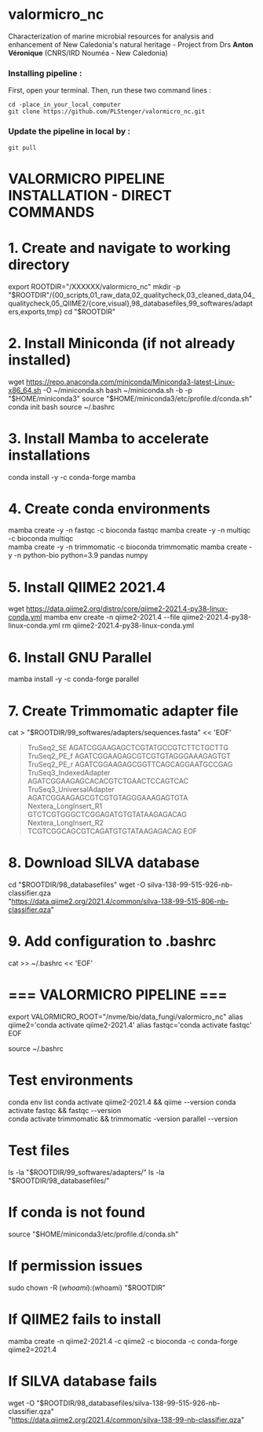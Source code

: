 # valormicro_nc
Characterization of marine microbial resources for analysis and enhancement of New Caledonia's natural heritage - Project from Drs **Anton Véronique** (CNRS/IRD Nouméa - New Caledonia)

### Installing pipeline :

First, open your terminal. Then, run these two command lines :

    cd -place_in_your_local_computer
    git clone https://github.com/PLStenger/valormicro_nc.git

### Update the pipeline in local by :

    git pull
    
# VALORMICRO PIPELINE INSTALLATION - DIRECT COMMANDS

# 1. Create and navigate to working directory
export ROOTDIR="/XXXXXX/valormicro_nc"
mkdir -p "$ROOTDIR"/{00_scripts,01_raw_data,02_qualitycheck,03_cleaned_data,04_qualitycheck,05_QIIME2/{core,visual},98_databasefiles,99_softwares/adapters,exports,tmp}
cd "$ROOTDIR"

# 2. Install Miniconda (if not already installed)
wget https://repo.anaconda.com/miniconda/Miniconda3-latest-Linux-x86_64.sh -O ~/miniconda.sh
bash ~/miniconda.sh -b -p "$HOME/miniconda3"
source "$HOME/miniconda3/etc/profile.d/conda.sh"
conda init bash
source ~/.bashrc

# 3. Install Mamba to accelerate installations
conda install -y -c conda-forge mamba

# 4. Create conda environments
mamba create -y -n fastqc -c bioconda fastqc
mamba create -y -n multiqc -c bioconda multiqc  
mamba create -y -n trimmomatic -c bioconda trimmomatic
mamba create -y -n python-bio python=3.9 pandas numpy

# 5. Install QIIME2 2021.4
wget https://data.qiime2.org/distro/core/qiime2-2021.4-py38-linux-conda.yml
mamba env create -n qiime2-2021.4 --file qiime2-2021.4-py38-linux-conda.yml
rm qiime2-2021.4-py38-linux-conda.yml

# 6. Install GNU Parallel
mamba install -y -c conda-forge parallel

# 7. Create Trimmomatic adapter file
cat > "$ROOTDIR/99_softwares/adapters/sequences.fasta" << 'EOF'
>TruSeq2_SE
AGATCGGAAGAGCTCGTATGCCGTCTTCTGCTTG
>TruSeq2_PE_f
AGATCGGAAGAGCGTCGTGTAGGGAAAGAGTGT
>TruSeq2_PE_r
AGATCGGAAGAGCGGTTCAGCAGGAATGCCGAG
>TruSeq3_IndexedAdapter
AGATCGGAAGAGCACACGTCTGAACTCCAGTCAC
>TruSeq3_UniversalAdapter
AGATCGGAAGAGCGTCGTGTAGGGAAAGAGTGTA
>Nextera_LongInsert_R1
GTCTCGTGGGCTCGGAGATGTGTATAAGAGACAG
>Nextera_LongInsert_R2
TCGTCGGCAGCGTCAGATGTGTATAAGAGACAG
EOF

# 8. Download SILVA database
cd "$ROOTDIR/98_databasefiles"
wget -O silva-138-99-515-926-nb-classifier.qza \
    "https://data.qiime2.org/2021.4/common/silva-138-99-515-806-nb-classifier.qza"

# 9. Add configuration to .bashrc
cat >> ~/.bashrc << 'EOF'

# === VALORMICRO PIPELINE ===
export VALORMICRO_ROOT="/nvme/bio/data_fungi/valormicro_nc"
alias qiime2='conda activate qiime2-2021.4'
alias fastqc='conda activate fastqc'
EOF

source ~/.bashrc




# Test environments
conda env list
conda activate qiime2-2021.4 && qiime --version
conda activate fastqc && fastqc --version  
conda activate trimmomatic && trimmomatic -version
parallel --version

# Test files
ls -la "$ROOTDIR/99_softwares/adapters/"
ls -la "$ROOTDIR/98_databasefiles/"



# If conda is not found
source "$HOME/miniconda3/etc/profile.d/conda.sh"

# If permission issues
sudo chown -R $(whoami):$(whoami) "$ROOTDIR"

# If QIIME2 fails to install
mamba create -n qiime2-2021.4 -c qiime2 -c bioconda -c conda-forge qiime2=2021.4

# If SILVA database fails
wget -O "$ROOTDIR/98_databasefiles/silva-138-99-515-926-nb-classifier.qza" \
    "https://data.qiime2.org/2021.4/common/silva-138-99-nb-classifier.qza"
